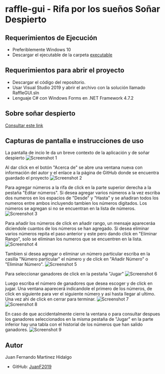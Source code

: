 # raffle-gui - Rifa por los sueños Soñar Despierto

## Requerimientos de Ejecución
* Preferiblemente Windows 10
* Descargar el ejecutable de la carpeta [executable](https://github.com/JuanF2019/raffle-gui/tree/main/RaffleGUI/RaffleGUI/executable)

## Requerimientos para abrir el proyecto
* Descargar el código del repositorio.
* Usar Visual Studio 2019 y abrir el archivo con la solución llamado RaffleGUI.sln
* Lenguaje C# con Windows Forms en .NET Framework 4.7.2

## Sobre soñar despierto

[Consultar este link](http://www.sdespierto.org/home.html)

## Capturas de pantalla e instrucciones de uso

La pantalla de incio le da un breve contexto de la aplicación y de soñar despierto
![Screenshot 1](https://github.com/JuanF2019/raffle-gui/tree/main/Images/ss1.png)

Al dar click en el botón "Acerca de" se abre una ventana nueva con información del autor y el enlace a la página de GitHub donde se encuentra guardado el proyecto
![Screenshot 2](https://github.com/JuanF2019/raffle-gui/tree/main/Images/ss2.png)

Para agregar números a la rifa de click en la parte superior derecha a la pestaña "Editar números". Si desea agregar varios números a la vez escriba dos numeros en los espacios de "Desde" y "Hasta" y se añadiran todos los numeros entre ambos incluyendo tambien los números digitados. Los números se agregan si no se encuentran en la lista de números.
![Screenshot 3](https://github.com/JuanF2019/raffle-gui/tree/main/Images/ss3.png)

Para añadir los números de click en añadir rango, un mensaje apareceráa diciendole cuantos de los números se han agregado. Si desea eliminar varios números repita el paso anterior y este pero dando click en "Eliminar Rango", solo se eliminan los numeros que se encuentren en la lista.
![Screenshot 4](https://github.com/JuanF2019/raffle-gui/tree/main/Images/ss4.png)

Tambien si desea agregar o eliminar un número particular escriba en la casilla "Número particular" el número y de click en "Añadir Número" o "Eliminar Número".
![Screenshot 5](https://github.com/JuanF2019/raffle-gui/tree/main/Images/ss5.png)

Para seleccionar ganadores de click en la pestaña "Jugar"
![Screenshot 6](https://github.com/JuanF2019/raffle-gui/tree/main/Images/ss6.png)

Luego escriba el número de ganadores que desea escoger y de click en jugar. Una ventana aparecerá indicandole el primero de los números, de click en siguiente para ver el siguiente número y asi hasta llegar al ultimo. Una vez ahi de click en cerrar para terminar.
![Screenshot 7](https://github.com/JuanF2019/raffle-gui/tree/main/Images/ss7.png)
![Screenshot 8](https://github.com/JuanF2019/raffle-gui/tree/main/Images/ss8.png)

 En caso de que accidentalmente cierre la ventana o para consultar despues los ganadores seleccionados en la misma pestaña de "Jugar" en la parte inferior hay una tabla con el historial de los números que han salido ganadores.
![Screenshot 9](https://github.com/JuanF2019/raffle-gui/tree/main/Images/ss9.png)

## Autor
Juan Fernando Martinez Hidalgo
* GitHub: [JuanF2019](https://github.com/JuanF2019)
